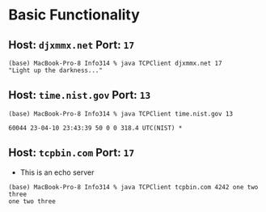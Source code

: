 # Basic Functionality

## Host: ```djxmmx.net``` Port: ```17```

```
(base) MacBook-Pro-8 Info314 % java TCPClient djxmmx.net 17
"Light up the darkness..."
```

## Host: ```time.nist.gov``` Port: ```13```

```
(base) MacBook-Pro-8 Info314 % java TCPClient time.nist.gov 13                            

60044 23-04-10 23:43:39 50 0 0 318.4 UTC(NIST) * 
```

## Host: ```tcpbin.com``` Port: ```17```  
   - This is an echo server
```
(base) MacBook-Pro-8 Info314 % java TCPClient tcpbin.com 4242 one two three               
one two three
```
